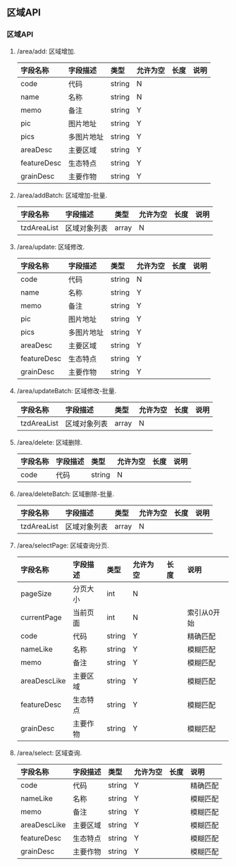 ## 区域API

### <span id="area">区域API</span>
1. /area/add: 区域增加.

    | 字段名称 | 字段描述 | 类型 | 允许为空 | 长度 | 说明 |
    | :--- | :--- | :--- | :--- | :--- | :--- |
    | code | 代码 | string | N |  |  |
    | name | 名称 | string | N |  |  |
    | memo | 备注 | string | Y |  |  |
    | pic | 图片地址 | string | Y |  |  |
    | pics | 多图片地址 | string | Y |  |  |
    | areaDesc | 主要区域 | string | Y |  |  |
    | featureDesc | 生态特点 | string | Y |  |  |
    | grainDesc | 主要作物 | string | Y |  |  |
1. /area/addBatch: 区域增加-批量.

    | 字段名称 | 字段描述 | 类型 | 允许为空 | 长度 | 说明 |
    | :--- | :--- | :--- | :--- | :--- | :--- |
    | tzdAreaList | 区域对象列表 | array | N |  |  |
1. /area/update: 区域修改.

    | 字段名称 | 字段描述 | 类型 | 允许为空 | 长度 | 说明 |
    | :--- | :--- | :--- | :--- | :--- | :--- |
    | code | 代码 | string | N |  |  |
    | name | 名称 | string | Y |  |  |
    | memo | 备注 | string | Y |  |  |
    | pic | 图片地址 | string | Y |  |  |
    | pics | 多图片地址 | string | Y |  |  |
    | areaDesc | 主要区域 | string | Y |  |  |
    | featureDesc | 生态特点 | string | Y |  |  |
    | grainDesc | 主要作物 | string | Y |  |  |
1. /area/updateBatch: 区域修改-批量.

    | 字段名称 | 字段描述 | 类型 | 允许为空 | 长度 | 说明 |
    | :--- | :--- | :--- | :--- | :--- | :--- |
    | tzdAreaList | 区域对象列表 | array | N |  |  |
1. /area/delete: 区域删除.

    | 字段名称 | 字段描述 | 类型 | 允许为空 | 长度 | 说明 |
    | :--- | :--- | :--- | :--- | :--- | :--- |
    | code | 代码 | string | N |  |  |
1. /area/deleteBatch: 区域删除-批量.

    | 字段名称 | 字段描述 | 类型 | 允许为空 | 长度 | 说明 |
    | :--- | :--- | :--- | :--- | :--- | :--- |
    | tzdAreaList | 区域对象列表 | array | N |  |  |
1. /area/selectPage: 区域查询分页.

    | 字段名称 | 字段描述 | 类型 | 允许为空 | 长度 | 说明 |
    | :--- | :--- | :--- | :--- | :--- | :--- |
    | pageSize | 分页大小 | int | N |  |  |
    | currentPage | 当前页面 | int | N |  |索引从0开始  |
    | code | 代码 | string | Y |  |精确匹配  |
    | nameLike | 名称 | string | Y |  |模糊匹配  |
    | memo | 备注 | string | Y |  |模糊匹配  |
    | areaDescLike | 主要区域 | string | Y |  |模糊匹配  |
    | featureDesc | 生态特点 | string | Y |  |模糊匹配  |
    | grainDesc | 主要作物 | string | Y |  |模糊匹配  |
1. /area/select: 区域查询.

    | 字段名称 | 字段描述 | 类型 | 允许为空 | 长度 | 说明 |
    | :--- | :--- | :--- | :--- | :--- | :--- |
    | code | 代码 | string | Y |  |精确匹配  |
    | nameLike | 名称 | string | Y |  |模糊匹配  |
    | memo | 备注 | string | Y |  |模糊匹配  |
    | areaDescLike | 主要区域 | string | Y |  |模糊匹配  |
    | featureDesc | 生态特点 | string | Y |  |模糊匹配  |
    | grainDesc | 主要作物 | string | Y |  |模糊匹配  |